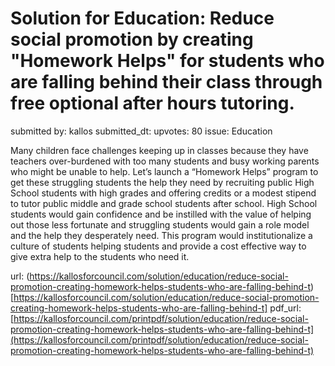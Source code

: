 # Solution for Education: Reduce social promotion by creating "Homework Helps" for students who are falling behind their class through free optional after hours tutoring. #

submitted by: kallos
submitted_dt: 
upvotes: 80
issue: Education

Many children face challenges keeping up in classes because they have teachers over-burdened with too many students and busy working parents who might be unable to help. Let’s launch a “Homework Helps” program to get these struggling students the help they need by recruiting public High School students with high grades and offering credits or a modest stipend to tutor public middle and grade school students after school. High School students would gain confidence and be instilled with the value of helping out those less fortunate and struggling students would gain a role model and the help they desperately need. This program would institutionalize a culture of students helping students and provide a cost effective way to give extra help to the students who need it.

url: (https://kallosforcouncil.com/solution/education/reduce-social-promotion-creating-homework-helps-students-who-are-falling-behind-t)[https://kallosforcouncil.com/solution/education/reduce-social-promotion-creating-homework-helps-students-who-are-falling-behind-t]
pdf_url: [https://kallosforcouncil.com/printpdf/solution/education/reduce-social-promotion-creating-homework-helps-students-who-are-falling-behind-t](https://kallosforcouncil.com/printpdf/solution/education/reduce-social-promotion-creating-homework-helps-students-who-are-falling-behind-t)